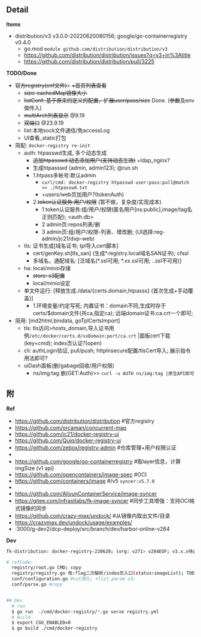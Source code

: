 

## Detail

**Items**

- distribution/v3 v3.0.0-20220620080156; google/go-containerregistry v0.4.0
  - go.mod `module github.com/distribution/distribution/v3`
  - https://github.com/distribution/distribution/issues?q=v3+in%3Atitle
  - https://github.com/distribution/distribution/pull/3225

**TODO/Done**

- ~~官方registry(cnf文件)~~> ~~+首页列表查看~~
  - ~~size: cachedMap镜像大小~~
  - ~~listConf: 基于原来的定义的配置，扩展user/pass/size~~ Done. (~~参数~~及env做传入)
  - ~~multiArch列表显示~~ @9.19
  - ~~双端口~~ @23.9.19
  - list:本地sock文件通信/免accessLog
  - UI查看_static打包
- 简配: `docker-registry re-init`
  - auth: htpasswd生成, 多个动态生成
    - ~~追加htpasswd:动态添加用户(支持动态生效)~~ +ldap_nginx?
    - 生成htpasswd (admin, admin123); @run.sh
    - 1.htpass多帐号:默认admin
      - `curl/cmd: docker-registry htpasswd user:pass:pull@match >> ./htpasswd.txt`
      - +users/web页加用户?(tokenAuth)
    - 2.~~token认证服务:用户/权限~~ (暂不做，复杂度/实现成本)
      - 1 token认证服务:组/用户/权限(匿名用户[ns:public],image/tag名正则匹配); <auth.db>
      - 2 admin页:repos列表/删
      - 3 admin页:组/用户/权限-列表、增改删; (UI选择:reg-admin/jc21/dvp-web)
  - tls: 证书生成[域名证书; tpl导入cert脚本]
    - cert/genKey.sh[tls_san] (生成*.registry.local域名SAN证书); cfssl
    - 多域名，通配域名: [泛域名(*.ssl可用; *.xx.ssl可用; *.*.ssl不可用)]
  - ha: local/minio存储
    - ~~store: s3配置~~
    - local/minio设定
  - 单文件运行: [释放生成./data/{certs.domain,htpasss} (首次生成+手动覆盖)]
    - 1.环境变量/约定写死; 内置证书：domain不同,生成时存于certs/$domain文件(共ca,指定ca); 远端domain证书:ca.crt一个即可;
- 简用: [md2html,bindata, goTplCertsImport]
  - tls: tls访问>hosts_domain,导入证书用例`/etc/docker/certs.d/xxDomain:port/ca.crt` |面板cert下载(key+cmd); index页认证?(open)
  - cli: authLogin验证, pull/push; httpInsecure配置/tlsCert导入; 展示指令用法即可?
  - uiDash面板(删/gabage回收/用户权限)
    - ns/img:tag 删(GET:Auth)>> `curl -u AUTH ns/img:tag |原生API即可`

## 附

**Ref**

- https://github.com/distribution/distribution #官方registry
- https://github.com/orcaman/concurrent-map
- https://github.com/jc21/docker-registry-ui
- https://github.com/Quiq/docker-registry-ui
- https://github.com/zebox/registry-admin #仓库管理+用户权限认证
- 
- https://github.com/google/go-containerregistry #取layer信息，计算imgSize (v1 api)
- https://github.com/opencontainers/image-spec #OCI
- https://github.com/containers/image #/v5 `syncer:v5.7.0`
- 
- https://github.com/AliyunContainerService/image-syncer
- https://gitee.com/infrastlabs/fk-image-syncer #同步工具增强：支持OCI格式镜像的同步
- https://github.com/crazy-max/undock/ #从镜像内取出文件/目录
- https://crazymax.dev/undock/usage/examples/
- :3000/g-dev2/dcp-deploy/src/branch/dev/harbor-online-v264

**Dev**

```bash
fk-distribution: docker-registry-220620; (org: v271> v284EOF; v3.x.x待出)

# refCode:
  registry/root.go CMD; copy
  registry/registry.go 改:flag二次解析/index页入口(status>imageList); TODO logrus改回;
  conf/configuration.go #cut简化; +list.param x3;
  conf/parse.go #copy


## Dev
  # run
  $ go run  ./cmd/docker-registry/*.go serve registry.yml 
  # build
  $ export CGO_ENABLED=0
  $ go build ./cmd/docker-registry
```

